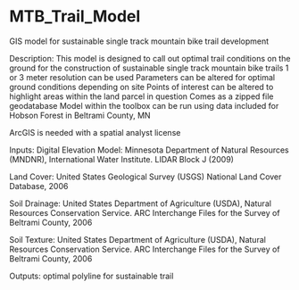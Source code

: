 # MTB_Trail_Model
GIS model for sustainable single track mountain bike trail development

Description: This model is designed to call out optimal trail conditions on the ground for the construction of sustainable single track mountain bike trails
1 or 3 meter resolution can be used 
Parameters can be altered for optimal ground conditions depending on site
Points of interest can be altered to highlight areas within the land parcel in question
Comes as a zipped file geodatabase 
Model within the toolbox can be run using data included for Hobson Forest in Beltrami County, MN

ArcGIS is needed with a spatial analyst license

Inputs: 
Digital Elevation Model: 
Minnesota Department of Natural Resources (MNDNR), International Water Institute. LIDAR Block J (2009) 

Land Cover:
United States Geological Survey (USGS) National Land Cover Database, 2006

Soil Drainage:
United States Department of Agriculture (USDA), Natural Resources Conservation Service. ARC Interchange Files for the Survey of Beltrami County, 2006

Soil Texture:
United States Department of Agriculture (USDA), Natural Resources Conservation Service. ARC Interchange Files for the Survey of Beltrami County, 2006

Outputs: optimal polyline for sustainable trail
